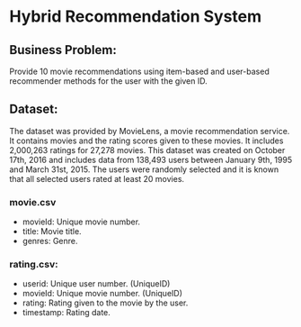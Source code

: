 # Hybrid Recommendation System

## Business Problem:
Provide 10 movie recommendations using item-based and user-based recommender methods for the user with the given ID.

## Dataset:
The dataset was provided by MovieLens, a movie recommendation service. It contains movies and the rating scores given to these movies. It includes 2,000,263 ratings for 27,278 movies. This dataset was created on October 17th, 2016 and includes data from 138,493 users between January 9th, 1995 and March 31st, 2015. The users were randomly selected and it is known that all selected users rated at least 20 movies.

### movie.csv
 - movieId: Unique movie number.
 - title: Movie title.
 - genres: Genre.
### rating.csv:
 - userid: Unique user number. (UniqueID)
 - movieId: Unique movie number. (UniqueID)
 - rating: Rating given to the movie by the user.
 - timestamp: Rating date.
